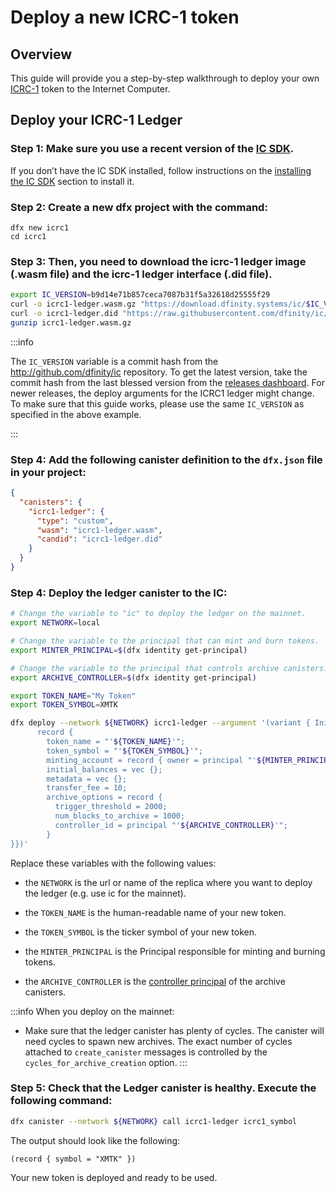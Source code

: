 # Deploy a new ICRC-1 token

## Overview

This guide will provide you a step-by-step walkthrough to deploy your own [ICRC-1](https://github.com/dfinity/ICRC-1/blob/main/standards/ICRC-1/README.md) token to the Internet Computer.

## Deploy your ICRC-1 Ledger

### Step 1:  Make sure you use a recent version of the [IC SDK](/developer-docs/setup/install/index.mdx). 
If you don’t have the IC SDK installed, follow instructions on the [installing the IC SDK](/developer-docs/setup/install/index.mdx) section to install it.

### Step 2: Create a new dfx project with the command:

```
dfx new icrc1
cd icrc1
```

### Step 3:  Then, you need to download the icrc-1 ledger image (.wasm file) and the icrc-1 ledger interface (.did file). 

``` sh
export IC_VERSION=b9d14e71b857ceca7087b31f5a32618d25555f29
curl -o icrc1-ledger.wasm.gz "https://download.dfinity.systems/ic/$IC_VERSION/canisters/ic-icrc1-ledger.wasm.gz"
curl -o icrc1-ledger.did "https://raw.githubusercontent.com/dfinity/ic/$IC_VERSION/rs/rosetta-api/icrc1/ledger/icrc1.did"
gunzip icrc1-ledger.wasm.gz
```

:::info

The `IC_VERSION` variable is a commit hash from the <http://github.com/dfinity/ic> repository. To get the latest version, take the commit hash from the last blessed version from the [releases dashboard](https://dashboard.internetcomputer.org/releases). For newer releases, the deploy arguments for the ICRC1 ledger might change. To make sure that this guide works, please use the same `IC_VERSION` as specified in the above example.

:::

### Step 4:  Add the following canister definition to the `dfx.json` file in your project:

``` json
{
  "canisters": {
    "icrc1-ledger": {
      "type": "custom",
      "wasm": "icrc1-ledger.wasm",
      "candid": "icrc1-ledger.did"
    }
  }
}
```

### Step 4:  Deploy the ledger canister to the IC:

``` bash
# Change the variable to "ic" to deploy the ledger on the mainnet.
export NETWORK=local

# Change the variable to the principal that can mint and burn tokens.
export MINTER_PRINCIPAL=$(dfx identity get-principal)

# Change the variable to the principal that controls archive canisters.
export ARCHIVE_CONTROLLER=$(dfx identity get-principal)

export TOKEN_NAME="My Token"
export TOKEN_SYMBOL=XMTK

dfx deploy --network ${NETWORK} icrc1-ledger --argument '(variant { Init = 
      record {
        token_name = "'${TOKEN_NAME}'";
        token_symbol = "'${TOKEN_SYMBOL}'";
        minting_account = record { owner = principal "'${MINTER_PRINCIPAL}'";};
        initial_balances = vec {};
        metadata = vec {};
        transfer_fee = 10;
        archive_options = record {
          trigger_threshold = 2000;
          num_blocks_to_archive = 1000;
          controller_id = principal "'${ARCHIVE_CONTROLLER}'";
        }
}})'
```

Replace these variables with the following values:

-   the `NETWORK` is the url or name of the replica where you want to deploy the ledger (e.g. use ic for the mainnet).

-   the `TOKEN_NAME` is the human-readable name of your new token.

-   the `TOKEN_SYMBOL` is the ticker symbol of your new token.

-   the `MINTER_PRINCIPAL` is the Principal responsible for minting and burning tokens.

-   the `ARCHIVE_CONTROLLER` is the [controller principal](../../setup/cycles/cycles-wallet.md#controller-and-custodian-roles) of the archive canisters.

:::info
When you deploy on the mainnet:

-   Make sure that the ledger canister has plenty of cycles. The canister will need cycles to spawn new archives. The exact number of cycles attached to `create_canister` messages is controlled by the `cycles_for_archive_creation` option.
:::

### Step 5:  Check that the Ledger canister is healthy. Execute the following command:

``` sh
dfx canister --network ${NETWORK} call icrc1-ledger icrc1_symbol
```

The output should look like the following:

    (record { symbol = "XMTK" })

Your new token is deployed and ready to be used.
